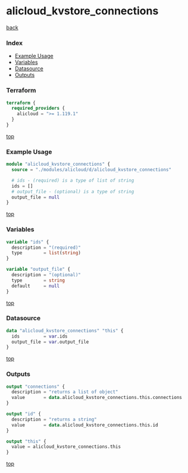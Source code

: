 # alicloud_kvstore_connections

[back](../alicloud.md)

### Index

- [Example Usage](#example-usage)
- [Variables](#variables)
- [Datasource](#datasource)
- [Outputs](#outputs)

### Terraform

```terraform
terraform {
  required_providers {
    alicloud = ">= 1.119.1"
  }
}
```

[top](#index)

### Example Usage

```terraform
module "alicloud_kvstore_connections" {
  source = "./modules/alicloud/d/alicloud_kvstore_connections"

  # ids - (required) is a type of list of string
  ids = []
  # output_file - (optional) is a type of string
  output_file = null
}
```

[top](#index)

### Variables

```terraform
variable "ids" {
  description = "(required)"
  type        = list(string)
}

variable "output_file" {
  description = "(optional)"
  type        = string
  default     = null
}
```

[top](#index)

### Datasource

```terraform
data "alicloud_kvstore_connections" "this" {
  ids         = var.ids
  output_file = var.output_file
}
```

[top](#index)

### Outputs

```terraform
output "connections" {
  description = "returns a list of object"
  value       = data.alicloud_kvstore_connections.this.connections
}

output "id" {
  description = "returns a string"
  value       = data.alicloud_kvstore_connections.this.id
}

output "this" {
  value = alicloud_kvstore_connections.this
}
```

[top](#index)